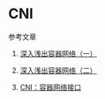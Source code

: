 # CNI

参考文章

1. [深入浅出容器网络（一）](https://blog.firemiles.top/2018/05/27/深入浅出容器网络（一）/)
2. [深入浅出容器网络（二）](https://blog.firemiles.top/2018/08/06/深入浅出容器网络（二）/)

4. [CNI：容器网络接口](https://cizixs.com/2017/05/23/container-network-cni/)
